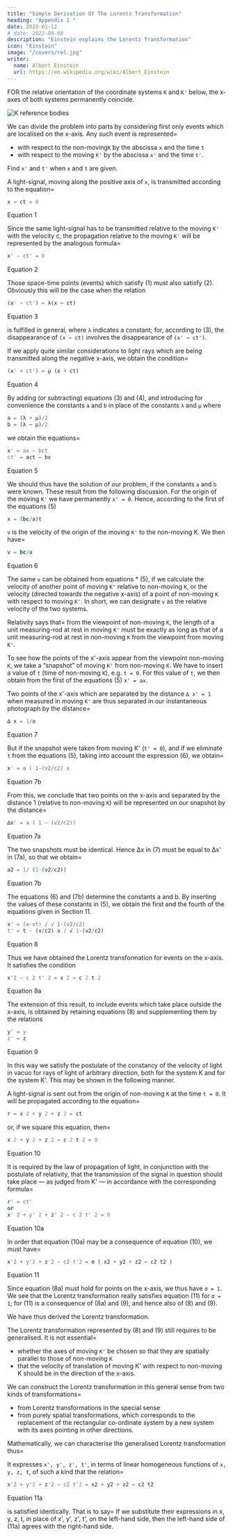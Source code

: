 ```yaml
---
title: "Simple Derivation Of The Lorentz Transformation"
heading: "Appendix 1 "
date: 2022-01-12
# date: 2022-08-08
description: "Einstein explains the Lorentz Transformation"
icon: "Einstein"
image: "/covers/rel.jpg"
writer:
  name: Albert Einstein
  url: https://en.wikipedia.org/wiki/Albert_Einstein
---
```




FOR the relative orientation of the coordinate systems `K` and `K'` below, the x-axes of both systems permanently coincide. 

![K reference bodies](/graphics/physics/trans.png)


We can divide the problem into parts by considering first only events which are localised on the x-axis. Any such event is represented= 
- with respect to the non-moving`K` by the abscissa `x` and the time `t`
- with respect to the moving `K'` by the abscissa `x'` and the time `t'`.

Find `x'` and `t'` when `x` and `t` are given.


A light-signal, moving along the positive axis of `x`, is transmitted according to the equation= 

``` elixir
x − ct = 0 
```
<figcaption>Equation 1</figcaption>


Since the same light-signal has to be transmitted relative to the moving `K'` with the velocity c, the propagation relative to the moving `K'` will be represented by the analogous formula= 

``` elixir
x' − ct' = 0
```
<figcaption>Equation 2</figcaption>


Those space-time points (events) which satisfy (1) must also satisfy (2). Obviously this will be the case when the relation

``` elixir
(x' − ct') = λ(x − ct)
```
<figcaption>Equation 3</figcaption>

is fulfilled in general, where `λ` indicates a constant; for, according to (3), the disappearance of `(x − ct)` involves the disappearance of `(x' − ct')`.

If we apply quite similar considerations to light rays which are being transmitted along the negative x-axis, we obtain the condition= 

``` elixir
(x' + ct') = µ (x + ct)
```
<figcaption>Equation 4</figcaption>

By adding (or subtracting) equations (3) and (4), and introducing for convenience the constants `a` and `b` in place of the constants `λ` and `µ` where

``` elixir
a = (λ + µ)/2
b = (λ − µ)/2 
```

we obtain the equations= 

``` elixir
x' = ax − bct
ct' = act − bx 
```
<figcaption>Equation 5</figcaption>

We should thus have the solution of our problem, if the constants `a` and `b` were known. These result from the following discussion. For the origin of the moving `K'` we have permanently `x' = 0`. Hence, according to the first of the equations (5)

``` elixir
x = (bc/a)t
```

`v` is the velocity of the origin of the moving `K'` to the non-moving K. We then have= 

``` elixir
v = bc/a
```
<figcaption>Equation 6</figcaption>

The same `v` can be obtained from equations * (5), if we calculate the velocity of another point of moving `K'` relative to non-moving `K`, or the velocity (directed towards the negative x-axis) of a point of non-moving `K` with respect to moving `K'`. In short, we can designate `v` as the relative velocity of the two systems.

Relativity says that=  from the viewpoint of non-moving `K`, the length of a unit measuring-rod at rest in moving `K'` must be exactly as long as that  of a unit measuring-rod at rest in non-moving `K` from the viewpoint from moving `K'`.

To see how the points of the x'-axis appear from the viewpoint non-moving `K`, we take a “snapshot” of moving `K'` from non-moving `K`. We have to insert a value of `t` (time of non-moving `K`), e.g. `t = 0`.  For this value of `t`, we then obtain from the first of the equations (5) `x' = ax`.

Two points of the x'-axis which are separated by the distance `∆ x' = 1` when measured in moving `K'` are thus separated in our instantaneous photograph by the distance= 

``` elixir
∆ x = 1/a
```
<figcaption>Equation 7</figcaption>

But if the snapshot were taken from moving K' (`t' = 0`), and if we eliminate `t` from the equations (5), taking into account the expression (6), we obtain= 

``` elixir
x' = a ( 1-(v2/c2) x
```
<figcaption>Equation 7b</figcaption>


From this, we conclude that two points on the x-axis and separated by the distance 1 (relative to non-moving `K`) will be represented on our snapshot by the distance= 

``` elixir
∆x' = a ( 1 − (v2/c2))
```
<figcaption>Equation 7a</figcaption>


The two snapshots must be identical. Hence ∆x in (7) must be equal to ∆x' in (7a), so that we obtain= 

``` elixir
a2 = 1/ (1-(v2/c2))
```
<figcaption>Equation 7b</figcaption>


The equations (6) and (7b) determine the constants a and b. By inserting the values of these constants in (5), we obtain the first and the fourth of the equations given in Section 11.


``` elixir
x' = (x-vt) / √ 1-(v2/c2)
t' = t - (v/c2) x / √ 1-(v2/c2)
```
<figcaption>Equation 8</figcaption>


Thus we have obtained the Lorentz transformation for events on the x-axis. It satisfies the condition

``` elixir
x'2 − c 2 t' 2 = x 2 − c 2 t 2
```
<figcaption>Equation 8a</figcaption>


The extension of this result, to include events which take place outside the x-axis, is obtained by retaining equations (8) and supplementing them by the relations

``` elixir
y' = y
z' = z
```
<figcaption>Equation 9</figcaption>


In this way we satisfy the postulate of the constancy of the velocity of light in vacuo for rays of light of arbitrary direction, both for the system K and for the system K'. This may be shown in the following manner.

A light-signal is sent out from the origin of non-moving `K` at the time `t = 0`. It will be propagated according to the equation= 

``` elixir
r = x 2 + y 2 + z 2 = ct
```

or, if we square this equation, then= 

``` elixir
x 2 + y 2 + z 2 − c 2 t 2 = 0
```
<figcaption>Equation 10</figcaption>

It is required by the law of propagation of light, in conjunction with the postulate of relativity, that the transmission of the signal in question should take place — as judged from K' — in accordance with the corresponding formula= 

``` elixir
r' = ct'
or
x' 2 + y' 2 + z' 2 − c 2 t' 2 = 0
```
<figcaption>Equation 10a</figcaption>


In order that equation (10a) may be a consequence of equation (10), we must have= 

``` elixir
x'2 + y'2 + z'2 − c2 t'2 = σ ( x2 + y2 + z2 − c2 t2 )
```
<figcaption>Equation 11</figcaption>

Since equation (8a) must hold for points on the x-axis, we thus have `σ = 1`. We see that the Lorentz transformation really satisfies equation (11) for `σ = 1`; for (11) is a consequence of (8a) and (9), and hence also of (8) and (9). 

We have thus derived the Lorentz transformation. 

The Lorentz transformation represented by (8) and (9) still requires to be generalised. It is not essential= 
- whether the axes of moving `K'` be chosen so that they are spatially parallel to those of non-moving `K`
- that the velocity of translation of moving K' with respect to non-moving K should be in the direction of the x-axis. 

We can construct the Lorentz transformation in this general sense from two kinds of transformations= 
- from Lorentz transformations in the special sense 
- from purely spatial transformations, which corresponds to the replacement of the rectangular co-ordinate system by a new system with its axes pointing in other directions.

Mathematically, we can characterise the generalised Lorentz transformation thus= 

It expresses `x', y', z', t'`, in terms of linear homogeneous functions of `x, y, z, t`, of such a kind that the relation= 

``` elixir
x'2 + y'2 + z'2 − c2 t'2 = x2 + y2 + z2 − c2 t2
```
<figcaption>Equation 11a</figcaption>

is satisfied identically. That is to say=  If we substitute their expressions in x, y, z, t, in place of x', y', z', t', on the left-hand side, then the left-hand side of (11a) agrees with the right-hand side.
